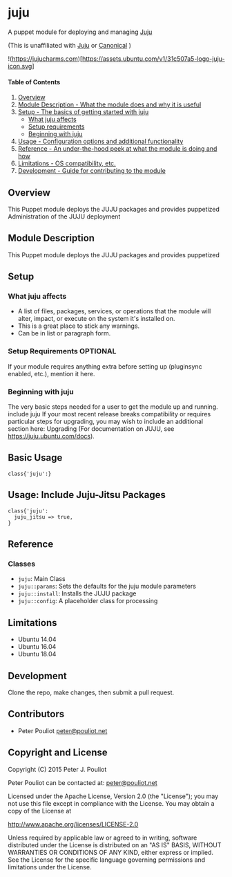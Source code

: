# juju

A puppet module for deploying and managing [Juju](https://jujucharms.com)

(This is unaffiliated with [Juju](https://jujucharms.com) or [Canonical](http://canonical.com) )


!(https://jujucharms.com)[https://assets.ubuntu.com/v1/31c507a5-logo-juju-icon.svg]


#### Table of Contents

1. [Overview](#overview)
2. [Module Description - What the module does and why it is useful](#module-description)
3. [Setup - The basics of getting started with juju](#setup)
    * [What juju affects](#what-juju-affects)
    * [Setup requirements](#setup-requirements)
    * [Beginning with juju](#beginning-with-juju)
4. [Usage - Configuration options and additional functionality](#usage)
5. [Reference - An under-the-hood peek at what the module is doing and how](#reference)
5. [Limitations - OS compatibility, etc.](#limitations)
6. [Development - Guide for contributing to the module](#development)

## Overview

This Puppet module deploys the JUJU packages and provides puppetized
Administration of the JUJU deployment

## Module Description
This Puppet module deploys the JUJU packages and provides puppetized

## Setup

### What juju affects

* A list of files, packages, services, or operations that the module will alter,
  impact, or execute on the system it's installed on.
* This is a great place to stick any warnings.
* Can be in list or paragraph form.

### Setup Requirements **OPTIONAL**

If your module requires anything extra before setting up (pluginsync enabled,
etc.), mention it here.

### Beginning with juju

The very basic steps needed for a user to get the module up and running.
include juju
If your most recent release breaks compatibility or requires particular steps
for upgrading, you may wish to include an additional section here: Upgrading
(For documentation on JUJU, see https://juju.ubuntu.com/docs).

## Basic Usage

  ```
  class{'juju':}

  ```
## Usage: Include Juju-Jitsu Packages
  
  ```
  class{'juju':
    juju_jitsu => true,
  }
  ```

## Reference

### Classes
* `juju`: Main Class
* `juju::params`: Sets the defaults for the juju module parameters
* `juju::install`: Installs the JUJU package
* `juju::config`: A placeholder class for processing

## Limitations

* Ubuntu 14.04
* Ubuntu 16.04
* Ubuntu 18.04

## Development

Clone the repo, make changes, then submit a pull request.

## Contributors
* Peter Pouliot <peter@pouliot.net>

## Copyright and License

Copyright (C) 2015 Peter J. Pouliot

Peter Pouliot can be contacted at: peter@pouliot.net

Licensed under the Apache License, Version 2.0 (the "License");
you may not use this file except in compliance with the License.
You may obtain a copy of the License at

  http://www.apache.org/licenses/LICENSE-2.0

Unless required by applicable law or agreed to in writing, software
distributed under the License is distributed on an "AS IS" BASIS,
WITHOUT WARRANTIES OR CONDITIONS OF ANY KIND, either express or implied.
See the License for the specific language governing permissions and
limitations under the License.
